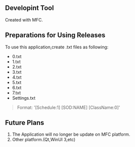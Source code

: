 ## Developint Tool
Created with MFC.
## Preparations for Using Releases 
To use this application,create .txt files as following:
- 0.txt
- 1.txt
- 2.txt
- 3.txt
- 4.txt
- 5.txt
- 6.txt
- 7.txt
- Settings.txt
> Format:
> '[Schedule:1]
> [SOD:NAME]
> [ClassName:0]'
## Future Plans
1. The Application will no longer be update on MFC platform.
2. Other platform.(Qt,WinUI 3,etc)
